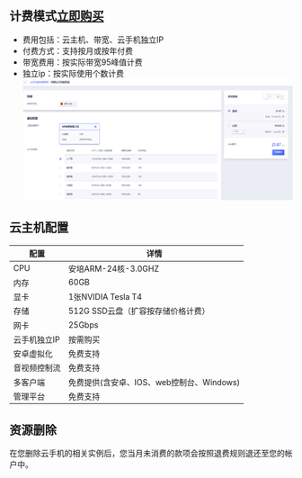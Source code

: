 ## 计费模式[立即购买](https://console.ucloud.cn/uphone/server)
* 费用包括：云主机、带宽、云手机独立IP
* 付费方式：支持按月或按年付费
* 带宽费用：按实际带宽95峰值计费
* 独立ip：按实际使用个数计费
![img](images/price.png)

## 云主机配置
|配置       |详情            |
|-------------|----------------|
|CPU        |安培ARM-24核-3.0GHZ         |
|内存       |60GB                       |
|显卡       |1张NVIDIA Tesla T4          |
|存储       |512G SSD云盘（扩容按存储价格计费）|
|网卡       |25Gbps                      |
|云手机独立IP     |按需购买               |
|安卓虚拟化   |免费支持                   |
|音视频控制流 |免费支持                   |
|多客户端     |免费提供(含安卓、IOS、web控制台、Windows)   |
|管理平台  |免费支持                  |

## 资源删除
在您删除云手机的相关实例后，您当月未消费的款项会按照退费规则退还至您的帐户中。
